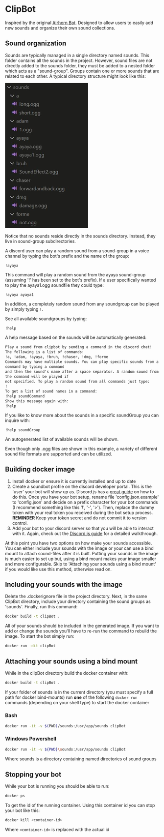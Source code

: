 # ClipBot
Inspired by the original [Airhorn Bot](https://github.com/discord/airhornbot). Designed to allow 
users to easily add new sounds and organize their own sound collections.

## Sound organization
Sounds are typically managed in a single directory named sounds. This folder contains all the 
sounds in the project. However, sound files are not directly added to the sounds folder, they must 
be added to a nested folder which acts as a "sound-group". Groups contain one or more sounds 
that are related to each other. A typical directory structure might look like this:

![](sound_layout.JPG?raw=true)

Notice that no sounds reside directly in the sounds directory. Instead, they live in sound-group 
subdirectories.

A discord user can play a random sound from a sound-group in a voice channel by typing the bot's 
prefix and the name of the group:

```
!ayaya
```

This command will play a random sound from the ayaya sound-group (assuming '!' has been set to the 
bot's prefix). If a user specifically wanted to play the ayaya1.ogg soundfile they could type:

```
!ayaya ayaya1
```

In addition, a completely random sound from any soundgroup can be played by simply typing `!`.

See all available soundgroups by typing:

```
!help
```

A help message based on the sounds will be automatically generated:

```
Play a sound from clipbot by sending a command in the discord chat! The following is a list of commands:
!a, !adam, !ayaya, !bruh, !chaser, !dmg, !forme 
Commands may have multiple sounds. You can play specific sounds from a command by typing a command 
and then the sound's name after a space separator. A random sound from the command will be played if
not specified. To play a random sound from all commands just type:
!
To get a list of sound names in a command:
!help soundCommand
Show this message again with:
!help
```

If you like to know more about the sounds in a specific soundGroup you can inquire with:

```
!help soundGroup
```

An autogenerated list of available sounds will be shown. 

Even though only .ogg files are shown in this example, a variety of different sound file formats are
supported and can be utilized.


## Building docker image
1. Install docker or ensure it is currently installed and up to date
2. Create a soundbot profile on the discord developer portal. This is the 'user' your bot will show 
up as. Discord.js has a 
[great guide](https://discordjs.guide/preparations/setting-up-a-bot-application.html#creating-your-bot) 
on how to do this. Once you have your bot setup, rename file 'config.json.example' to 'config.json' 
and decide on a prefix character for your bot commands (I recommend something like this  '!', '-', 
'>'). Then, replace the dummy token with your real token you received during the bot setup process. 
**REMINDER** Keep your token secret and do not commit it to version control.
3. Add your bot to your discord server so that you will be able to interact with it. Again, check 
out the 
[Discord.js guide](https://discordjs.guide/preparations/adding-your-bot-to-servers.html#adding-your-bot-to-servers) 
for a detailed walkthrough.

At this point you have two options on how make your sounds accessible. You can either include your 
sounds with the image or your can use a bind mount to attach sound-files after it is built. Putting 
your sounds in the image is much easier to set up but, using a bind mount makes your image smaller 
and more configurable. Skip to 'Attaching your sounds using a bind mount' if you would like use this 
method, otherwise read on.

## Including your sounds with the image
Delete the .dockerignore file in the project directory. Next, in the same ClipBot 
directory, include your directory containing the sound groups as 'sounds'. Finally, run this command:

``` bash 
docker build -t clipBot .
```

All of your sounds should be included in the generated image. If you want to add or change the 
sounds you'll have to re-run the command to rebuild the image. To start the bot simply run:

``` bash
docker run -dit clipBot
```

## Attaching your sounds using a bind mount 
While in the clipBot directory build the docker container with:

``` bash
docker build -t clipBot .
```

If your folder of sounds is in the current directory (you must specify a full path for docker 
bind-mounts) run **one** of the following `docker run` commands (depending on your shell type) to 
start the docker container   

### Bash

``` bash
docker run -it -v $(PWD)/sounds:/usr/app/sounds clipBot
```

### Windows Powershell 

``` bash
docker run -it -v ${PWD}\sounds:/usr/app/sounds clipBot
```

Where sounds is a directory containing named directories of sound groups

## Stopping your bot
While your bot is running you should be able to run:

``` bash
docker ps
``` 

To get the id of the running container. Using this container id you can stop 
your bot like this:

``` bash
docker kill <container-id>
```

Where `<container-id>` is replaced with the actual id 
